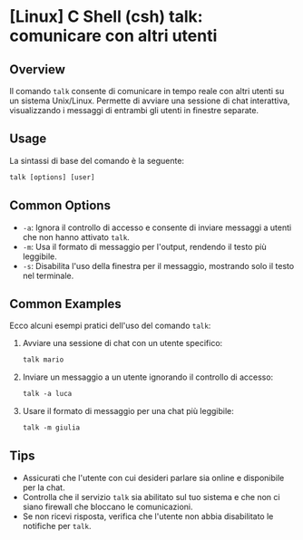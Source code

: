 # [Linux] C Shell (csh) talk: comunicare con altri utenti

## Overview
Il comando `talk` consente di comunicare in tempo reale con altri utenti su un sistema Unix/Linux. Permette di avviare una sessione di chat interattiva, visualizzando i messaggi di entrambi gli utenti in finestre separate.

## Usage
La sintassi di base del comando è la seguente:

```csh
talk [options] [user]
```

## Common Options
- `-a`: Ignora il controllo di accesso e consente di inviare messaggi a utenti che non hanno attivato `talk`.
- `-m`: Usa il formato di messaggio per l'output, rendendo il testo più leggibile.
- `-s`: Disabilita l'uso della finestra per il messaggio, mostrando solo il testo nel terminale.

## Common Examples
Ecco alcuni esempi pratici dell'uso del comando `talk`:

1. Avviare una sessione di chat con un utente specifico:
   ```csh
   talk mario
   ```

2. Inviare un messaggio a un utente ignorando il controllo di accesso:
   ```csh
   talk -a luca
   ```

3. Usare il formato di messaggio per una chat più leggibile:
   ```csh
   talk -m giulia
   ```

## Tips
- Assicurati che l'utente con cui desideri parlare sia online e disponibile per la chat.
- Controlla che il servizio `talk` sia abilitato sul tuo sistema e che non ci siano firewall che bloccano le comunicazioni.
- Se non ricevi risposta, verifica che l'utente non abbia disabilitato le notifiche per `talk`.
